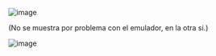 ![image](https://github.com/WladimirParraga/Parcial/assets/151756148/f739e3fe-d32d-4cf7-8da3-5bb149868d76)

(No se muestra por problema con el emulador, en la otra si.)

![image](https://github.com/WladimirParraga/Parcial/assets/151756148/9abdbb1e-c54e-4536-bb72-c0036d78493e)


